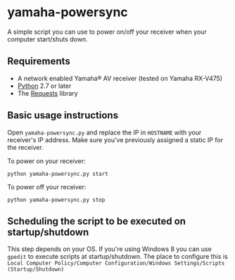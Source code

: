 yamaha-powersync
================


A simple script you can use to power on/off your receiver when your computer start/shuts down.


Requirements
------------
* A network enabled Yamaha® AV receiver (tested on Yamaha RX-V475)
* [Python](http://www.python.org/) 2.7 or later
* The [Requests](http://docs.python-requests.org) library


Basic usage instructions
------------------------

Open `yamaha-powersync.py` and replace the IP in `HOSTNAME` with your receiver's IP address. Make sure you've previously assigned a static IP for the receiver.

To power on your receiver:

    python yamaha-powersync.py start
    
To power off your receiver:

    python yamaha-powersync.py stop
    
    
Scheduling the script to be executed on startup/shutdown
--------------------------------------------------------

This step depends on your OS. If you're using Windows 8 you can use `gpedit` to execute scripts at startup/shutdown. The place to configure this is `Local Computer Policy/Computer Configuration/Windows Settings/Scripts (Startup/Shutdown)`
